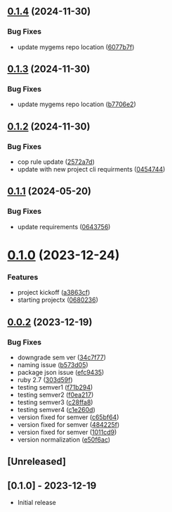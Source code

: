 ## [0.1.4](https://github.com/appydave/fli_video/compare/v0.1.3...v0.1.4) (2024-11-30)


### Bug Fixes

* update mygems repo location ([6077b7f](https://github.com/appydave/fli_video/commit/6077b7f50968c33e48e539918dee4f3aee1a0fe8))

## [0.1.3](https://github.com/klueless-io/fli_video/compare/v0.1.2...v0.1.3) (2024-11-30)


### Bug Fixes

* update mygems repo location ([b7706e2](https://github.com/klueless-io/fli_video/commit/b7706e288d5f7698fc72175e5c389defc3bc4e63))

## [0.1.2](https://github.com/klueless-io/fli_video/compare/v0.1.1...v0.1.2) (2024-11-30)


### Bug Fixes

* cop rule update ([2572a7d](https://github.com/klueless-io/fli_video/commit/2572a7df36195d44579a77b3dc85112fa0ff4d5d))
* update with new project cli requirments ([0454744](https://github.com/klueless-io/fli_video/commit/0454744eb5d5e3d76271c763fc7b520babfc5556))

## [0.1.1](https://github.com/klueless-io/fli_video/compare/v0.1.0...v0.1.1) (2024-05-20)


### Bug Fixes

* update requirements ([0643756](https://github.com/klueless-io/fli_video/commit/0643756ab209ff9d084bcc32837f7783344b9286))

# [0.1.0](https://github.com/klueless-io/fli_video/compare/v0.0.2...v0.1.0) (2023-12-24)


### Features

* project kickoff ([a3863cf](https://github.com/klueless-io/fli_video/commit/a3863cf712002497cb77a829b2b832a0f8d54a0b))
* starting projectx ([0680236](https://github.com/klueless-io/fli_video/commit/06802367b7a1cfa3b928b97e41031d1c24c41c9b))

## [0.0.2](https://github.com/klueless-io/fli_video/compare/v0.0.1...v0.0.2) (2023-12-19)


### Bug Fixes

* downgrade sem ver ([34c7f77](https://github.com/klueless-io/fli_video/commit/34c7f77bf52b899cbc36e202b71ea9530177e9a7))
* naming issue ([b573d05](https://github.com/klueless-io/fli_video/commit/b573d056e044c8054ef1f98fc8219041efac86ab))
* package json issue ([efc9435](https://github.com/klueless-io/fli_video/commit/efc9435d829585db1fc27878f134f5f8b802f5a0))
* ruby 2.7 ([303d59f](https://github.com/klueless-io/fli_video/commit/303d59f49fd7cbc09e2ac0b2c89ba8538d3dd37b))
* testing semver1 ([f71b294](https://github.com/klueless-io/fli_video/commit/f71b2944c6bffa8c85859b247dced28f9cc61cdd))
* testing semver2 ([f0ea217](https://github.com/klueless-io/fli_video/commit/f0ea217416783452db4a0efee0df37ac64391bb1))
* testing semver3 ([c28ffa8](https://github.com/klueless-io/fli_video/commit/c28ffa8b428216807046acec74935e6fee6f710a))
* testing semver4 ([c1e260d](https://github.com/klueless-io/fli_video/commit/c1e260d069e88f72b4505dd52050305fd6de64cd))
* version fixed for semver ([c65bf64](https://github.com/klueless-io/fli_video/commit/c65bf64335b040ca96e6aab495f7b73cfeda4f8d))
* version fixed for semver ([484225f](https://github.com/klueless-io/fli_video/commit/484225ff32be5dc21a6e9c7231f73c59f6753ada))
* version fixed for semver ([1011cd9](https://github.com/klueless-io/fli_video/commit/1011cd90daf6631078b22be47c8a37265ab8b6f2))
* version normalization ([e50f6ac](https://github.com/klueless-io/fli_video/commit/e50f6acf3500ee1b5cc80cb57ea24823a017d905))

## [Unreleased]

## [0.1.0] - 2023-12-19

- Initial release
